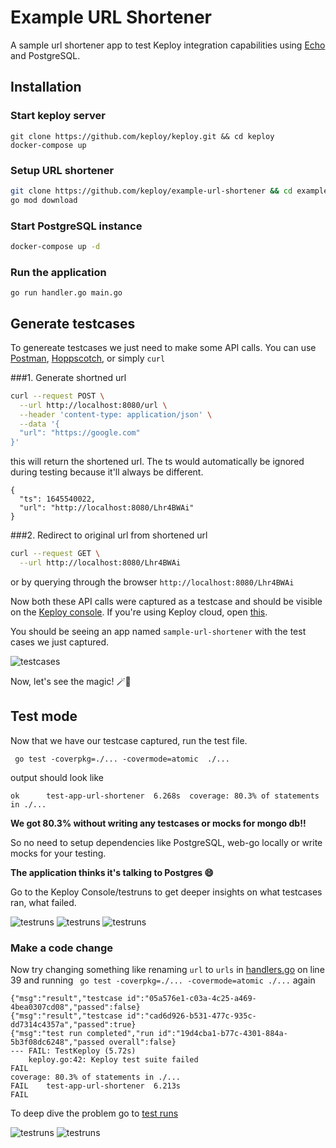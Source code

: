 # Example URL Shortener

A sample url shortener app to test Keploy integration capabilities using [Echo](https://echo.labstack.com/) and PostgreSQL. 

## Installation

### Start keploy server

```shell
git clone https://github.com/keploy/keploy.git && cd keploy
docker-compose up
```

### Setup URL shortener

```bash
git clone https://github.com/keploy/example-url-shortener && cd example-url-shortener/echo-sql
go mod download
```

### Start PostgreSQL instance
```bash
docker-compose up -d
```

### Run the application

```shell
go run handler.go main.go
```

## Generate testcases

To genereate testcases we just need to make some API calls. You can use [Postman](https://www.postman.com/), [Hoppscotch](https://hoppscotch.io/), or simply `curl`

###1. Generate shortned url

```bash
curl --request POST \
  --url http://localhost:8080/url \
  --header 'content-type: application/json' \
  --data '{
  "url": "https://google.com"
}'
```

this will return the shortened url. The ts would automatically be ignored during testing because it'll always be different.

```
{
  "ts": 1645540022,
  "url": "http://localhost:8080/Lhr4BWAi"
}
```

###2. Redirect to original url from shortened url

```bash
curl --request GET \
  --url http://localhost:8080/Lhr4BWAi
```

or by querying through the browser `http://localhost:8080/Lhr4BWAi`

Now both these API calls were captured as a testcase and should be visible on the [Keploy console](http://localhost:8081/testlist).
If you're using Keploy cloud, open [this](https://app.keploy.io/testlist).

You should be seeing an app named `sample-url-shortener` with the test cases we just captured.

![testcases](https://github.com/petergeorgas/samples-go/blob/main/gin-mongo/testcases.png?raw=true)

Now, let's see the magic! 🪄💫

## Test mode

Now that we have our testcase captured, run the test file.

```shell
 go test -coverpkg=./... -covermode=atomic  ./...
```

output should look like

```shell
ok      test-app-url-shortener  6.268s  coverage: 80.3% of statements in ./...
```

**We got 80.3% without writing any testcases or mocks for mongo db!!**

So no need to setup dependencies like PostgreSQL, web-go locally or write mocks for your testing.

**The application thinks it's talking to
Postgres 😄**

Go to the Keploy Console/testruns to get deeper insights on what testcases ran, what failed.

![testruns](https://raw.githubusercontent.com/petergeorgas/samples-go/main/gin-mongo/testrun1.png)
![testruns](https://raw.githubusercontent.com/petergeorgas/samples-go/main/gin-mongo/testrun2.png)
![testruns](https://raw.githubusercontent.com/petergeorgas/samples-go/main/gin-mongo/testrun3.png)

### Make a code change

Now try changing something like renaming `url` to `urls` in [handlers.go](./handler.go) on line 39 and running ` go test -coverpkg=./... -covermode=atomic ./...` again

```shell
{"msg":"result","testcase id":"05a576e1-c03a-4c25-a469-4bea0307cd08","passed":false}
{"msg":"result","testcase id":"cad6d926-b531-477c-935c-dd7314c4357a","passed":true}
{"msg":"test run completed","run id":"19d4cba1-b77c-4301-884a-5b3f08dc6248","passed overall":false}
--- FAIL: TestKeploy (5.72s)
    keploy.go:42: Keploy test suite failed
FAIL
coverage: 80.3% of statements in ./...
FAIL    test-app-url-shortener  6.213s
FAIL
```

To deep dive the problem go to [test runs](http://localhost:8081/testruns)

![testruns](https://raw.githubusercontent.com/petergeorgas/samples-go/main/gin-mongo/testrun4.png)
![testruns](https://raw.githubusercontent.com/petergeorgas/samples-go/main/gin-mongo/testrun5.png)
